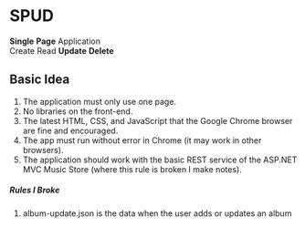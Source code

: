 # SPUD
**Single** **Page** Application   
Create Read **Update** **Delete**
## Basic Idea
1. The application must only use one page. 
2. No libraries on the front-end.     
3. The latest HTML, CSS, and JavaScript that the Google Chrome browser are fine and encouraged.  
4. The app must run without error in Chrome (it may work in other browsers).
5. The application should work with the basic REST service of the ASP.NET MVC Music Store (where this rule is broken I make notes).
##### Rules I Broke
1. album-update.json is the data when the user adds or updates an album
